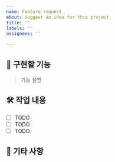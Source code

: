 ```yaml
---
name: Feature request
about: Suggest an idea for this project
title: ''
labels: ''
assignees: ''

---
```


## 📍  구현할 기능
> 기능 설명


## 🛠 작업 내용
- [ ] TODO
- [ ] TODO
- [ ] TODO

💬 기타 사항
-

